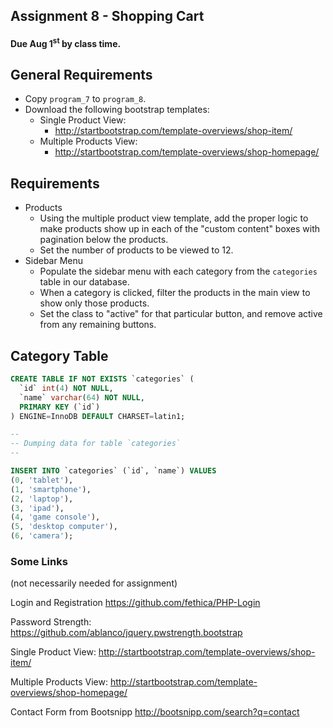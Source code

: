 ## Assignment 8 - Shopping Cart

#### Due Aug 1<sup>st</sup> by class time.

## General Requirements
- Copy `program_7` to `program_8`.
- Download the following bootstrap templates:
    - Single Product View:
        - http://startbootstrap.com/template-overviews/shop-item/
    - Multiple Products View:
        - http://startbootstrap.com/template-overviews/shop-homepage/


## Requirements
- Products
    - Using the multiple product view template, add the proper logic to make products show up in each of the "custom content" boxes with pagination below the products. 
    - Set the number of products to be viewed to 12.
- Sidebar Menu
    - Populate the sidebar menu with each category from the `categories` table in our database. 
    - When a category is clicked, filter the products in the main view to show only those products.
    - Set the class to "active" for that particular button, and remove active from any remaining buttons.

## Category Table

```sql
CREATE TABLE IF NOT EXISTS `categories` (
  `id` int(4) NOT NULL,
  `name` varchar(64) NOT NULL,
  PRIMARY KEY (`id`)
) ENGINE=InnoDB DEFAULT CHARSET=latin1;

--
-- Dumping data for table `categories`
--

INSERT INTO `categories` (`id`, `name`) VALUES
(0, 'tablet'),
(1, 'smartphone'),
(2, 'laptop'),
(3, 'ipad'),
(4, 'game console'),
(5, 'desktop computer'),
(6, 'camera');
```

### Some Links 
(not necessarily needed for assignment)

Login and Registration 
https://github.com/fethica/PHP-Login

Password Strength:
https://github.com/ablanco/jquery.pwstrength.bootstrap

Single Product View:
http://startbootstrap.com/template-overviews/shop-item/

Multiple Products View:
http://startbootstrap.com/template-overviews/shop-homepage/

Contact Form from Bootsnipp
http://bootsnipp.com/search?q=contact


